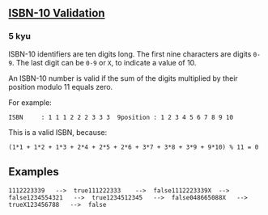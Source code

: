 <h2><a href=https://www.codewars.com/kata/51fc12de24a9d8cb0e000001/train/c target="_blank">ISBN-10 Validation</a></h2><h3>5 kyu</h3><p>ISBN-10 identifiers are ten digits long. The first nine characters are digits <code>0-9</code>. The last digit can be <code>0-9</code> or <code>X</code>, to indicate a value of 10.</p><p>An ISBN-10 number is valid if the sum of the digits multiplied by their position modulo 11 equals zero.</p><p>For example:</p><pre><code>ISBN     : 1 1 1 2 2 2 3 3 3  9position : 1 2 3 4 5 6 7 8 9 10</code></pre><p>This is a valid ISBN, because:</p><pre><code>(1*1 + 1*2 + 1*3 + 2*4 + 2*5 + 2*6 + 3*7 + 3*8 + 3*9 + 9*10) % 11 = 0</code></pre><h2 id="examples">Examples</h2><pre><code>1112223339   --&gt;  true111222333    --&gt;  false1112223339X  --&gt;  false1234554321   --&gt;  true1234512345   --&gt;  false048665088X   --&gt;  trueX123456788   --&gt;  false</code></pre>